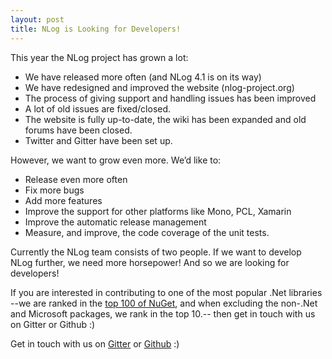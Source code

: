 ```yaml
---
layout: post
title: NLog is Looking for Developers!
---
```


This year the NLog project has grown a lot:

* We have released more often (and  NLog 4.1 is on its way)
* We have redesigned and improved the website (nlog-project.org)
* The process of giving support and handling issues has been improved
* A lot of old issues are fixed/closed.
* The website is fully up-to-date, the wiki has been expanded and old forums have been closed.
* Twitter and Gitter have been set up.

However, we want to grow even more. We’d like to:

*  Release even more often
*  Fix more bugs
*  Add more features
*  Improve the support for other platforms like Mono, PCL, Xamarin
*  Improve the automatic release management
*  Measure, and improve, the code coverage of the unit tests. 
 
Currently the NLog team consists of two people. If we want to develop NLog further, we need more horsepower!
And so we are looking for developers! 

If you are interested in contributing to one of the most popular .Net libraries --we are ranked in the [top 100 of NuGet](https://www.nuget.org/stats/packages), and when excluding the non-.Net and Microsoft packages, we rank in the top 10.-- then get in touch with us on Gitter or Github :)

Get in touch with us on [Gitter](https://gitter.im/NLog/NLog) or [Github](https://github.com/NLog/NLog/issues/828) :)

